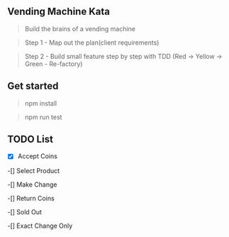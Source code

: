

## Vending Machine Kata

> Build the brains of a vending machine

> Step 1 - Map out the plan(client requirements)

> Step 2 - Build small feature step by step with TDD (Red -> Yellow -> Green - Re-factory)

## Get started

> npm install

> npm run test


## TODO List

-[x] Accept Coins

-[] Select Product

-[] Make Change

-[] Return Coins

-[] Sold Out

-[] Exact Change Only
